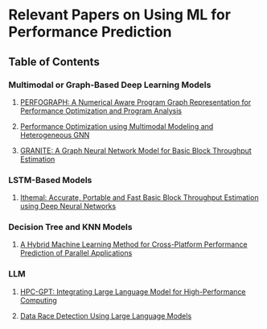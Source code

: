 # Relevant Papers on Using ML for Performance Prediction
## Table of Contents

### Multimodal or Graph-Based Deep Learning Models
1. [PERFOGRAPH: A Numerical Aware Program Graph
Representation for Performance Optimization and
Program Analysis](https://proceedings.neurips.cc/paper_files/paper/2023/file/b41907dd4df5c60f86216b73fe0c7465-Paper-Conference.pdf)

2. [Performance Optimization using Multimodal Modeling and
Heterogeneous GNN](https://dl.acm.org/doi/pdf/10.1145/3588195.3592984)

3. [GRANITE: A Graph Neural Network Model for
Basic Block Throughput Estimation](https://arxiv.org/pdf/2210.03894) 

### LSTM-Based Models
1. [Ithemal: Accurate, Portable and Fast Basic Block Throughput Estimation
using Deep Neural Networks](https://proceedings.mlr.press/v97/mendis19a/mendis19a.pdf)

### Decision Tree and KNN Models
1. [A Hybrid Machine Learning Method for Cross-Platform Performance Prediction of Parallel Applications](https://dl.acm.org/doi/pdf/10.1145/3673038.3673059)

### LLM
1. [HPC-GPT: Integrating Large Language Model for
High-Performance Computing](https://dl.acm.org/doi/10.1145/3624062.3624172)

2. [Data Race Detection Using Large Language Models](https://dl.acm.org/doi/10.1145/3624062.3624088)
